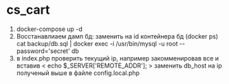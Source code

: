 # cs_cart

1. docker-compose up -d
2. Восстанавлиаем дамп бд:
   <CONTAINER> заменить на id контейнера бд (docker ps)
   cat backup/db.sql | docker exec -i <CONTAINER> /usr/bin/mysql -u root --password='secret' db 
3. в index.php проверить текущий ip, например закомменировав все и вставив < echo $_SERVER['REMOTE_ADDR']; >
   заменить db_host на ip полученый выше в файле config.local.php
   
